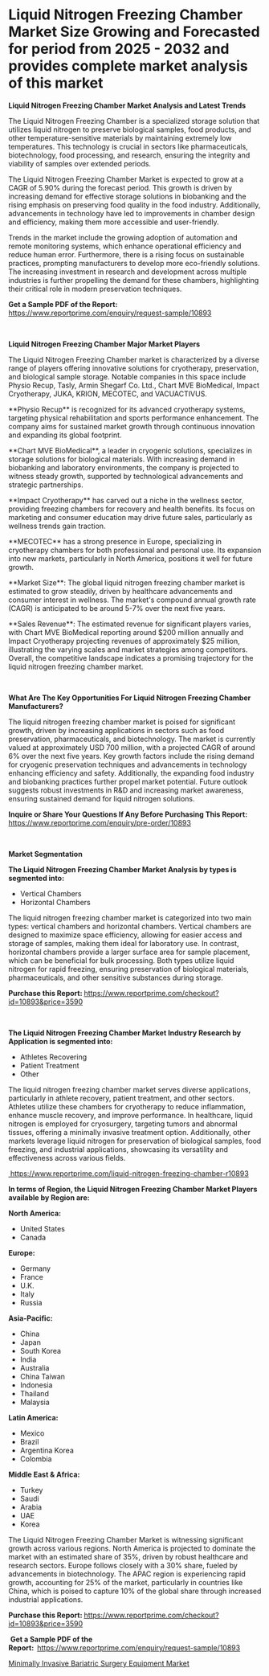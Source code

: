 <p><h1>Liquid Nitrogen Freezing Chamber Market Size Growing and Forecasted for period from 2025 - 2032 and provides complete market analysis of this market</h1></p><p><strong>Liquid Nitrogen Freezing Chamber Market Analysis and Latest Trends</strong></p>
<p><p>The Liquid Nitrogen Freezing Chamber is a specialized storage solution that utilizes liquid nitrogen to preserve biological samples, food products, and other temperature-sensitive materials by maintaining extremely low temperatures. This technology is crucial in sectors like pharmaceuticals, biotechnology, food processing, and research, ensuring the integrity and viability of samples over extended periods.</p><p>The Liquid Nitrogen Freezing Chamber Market is expected to grow at a CAGR of 5.90% during the forecast period. This growth is driven by increasing demand for effective storage solutions in biobanking and the rising emphasis on preserving food quality in the food industry. Additionally, advancements in technology have led to improvements in chamber design and efficiency, making them more accessible and user-friendly.</p><p>Trends in the market include the growing adoption of automation and remote monitoring systems, which enhance operational efficiency and reduce human error. Furthermore, there is a rising focus on sustainable practices, prompting manufacturers to develop more eco-friendly solutions. The increasing investment in research and development across multiple industries is further propelling the demand for these chambers, highlighting their critical role in modern preservation techniques.</p></p>
<p><strong>Get a Sample PDF of the Report:&nbsp;</strong> <a href="https://www.reportprime.com/enquiry/request-sample/10893?utm_campaign=2583&utm_medium=2&utm_source=Github&utm_content=ia&utm_term=20032025&utm_id=liquid-nitrogen-freezing-chamber">https://www.reportprime.com/enquiry/request-sample/10893</a></p>
<p>&nbsp;</p>
<p><strong>Liquid Nitrogen Freezing Chamber Major Market Players</strong></p>
<p><p>The Liquid Nitrogen Freezing Chamber market is characterized by a diverse range of players offering innovative solutions for cryotherapy, preservation, and biological sample storage. Notable companies in this space include Physio Recup, Tasly, Armin Shegarf Co. Ltd., Chart MVE BioMedical, Impact Cryotherapy, JUKA, KRION, MECOTEC, and VACUACTIVUS.</p><p>**Physio Recup** is recognized for its advanced cryotherapy systems, targeting physical rehabilitation and sports performance enhancement. The company aims for sustained market growth through continuous innovation and expanding its global footprint.</p><p>**Chart MVE BioMedical**, a leader in cryogenic solutions, specializes in storage solutions for biological materials. With increasing demand in biobanking and laboratory environments, the company is projected to witness steady growth, supported by technological advancements and strategic partnerships.</p><p>**Impact Cryotherapy** has carved out a niche in the wellness sector, providing freezing chambers for recovery and health benefits. Its focus on marketing and consumer education may drive future sales, particularly as wellness trends gain traction.</p><p>**MECOTEC** has a strong presence in Europe, specializing in cryotherapy chambers for both professional and personal use. Its expansion into new markets, particularly in North America, positions it well for future growth.</p><p>**Market Size**: The global liquid nitrogen freezing chamber market is estimated to grow steadily, driven by healthcare advancements and consumer interest in wellness. The market's compound annual growth rate (CAGR) is anticipated to be around 5-7% over the next five years.</p><p>**Sales Revenue**: The estimated revenue for significant players varies, with Chart MVE BioMedical reporting around $200 million annually and Impact Cryotherapy projecting revenues of approximately $25 million, illustrating the varying scales and market strategies among competitors. Overall, the competitive landscape indicates a promising trajectory for the liquid nitrogen freezing chamber market.</p></p>
<p>&nbsp;</p>
<p><strong>What Are The Key Opportunities For Liquid Nitrogen Freezing Chamber Manufacturers?</strong></p>
<p><p>The liquid nitrogen freezing chamber market is poised for significant growth, driven by increasing applications in sectors such as food preservation, pharmaceuticals, and biotechnology. The market is currently valued at approximately USD 700 million, with a projected CAGR of around 6% over the next five years. Key growth factors include the rising demand for cryogenic preservation techniques and advancements in technology enhancing efficiency and safety. Additionally, the expanding food industry and biobanking practices further propel market potential. Future outlook suggests robust investments in R&D and increasing market awareness, ensuring sustained demand for liquid nitrogen solutions.</p></p>
<p><strong>Inquire or Share Your Questions If Any Before Purchasing This Report:</strong> <a href="https://www.reportprime.com/enquiry/pre-order/10893?utm_campaign=2583&utm_medium=2&utm_source=Github&utm_content=ia&utm_term=20032025&utm_id=liquid-nitrogen-freezing-chamber">https://www.reportprime.com/enquiry/pre-order/10893</a></p>
<p>&nbsp;</p>
<p><strong>Market Segmentation</strong></p>
<p><strong>The Liquid Nitrogen Freezing Chamber Market Analysis by types is segmented into:</strong></p>
<p><ul><li>Vertical Chambers</li><li>Horizontal Chambers</li></ul></p>
<p><p>The liquid nitrogen freezing chamber market is categorized into two main types: vertical chambers and horizontal chambers. Vertical chambers are designed to maximize space efficiency, allowing for easier access and storage of samples, making them ideal for laboratory use. In contrast, horizontal chambers provide a larger surface area for sample placement, which can be beneficial for bulk processing. Both types utilize liquid nitrogen for rapid freezing, ensuring preservation of biological materials, pharmaceuticals, and other sensitive substances during storage.</p></p>
<p><strong>Purchase this Report:&nbsp;</strong><a href="https://www.reportprime.com/checkout?id=10893&price=3590&utm_campaign=2583&utm_medium=2&utm_source=Github&utm_content=ia&utm_term=20032025&utm_id=liquid-nitrogen-freezing-chamber">https://www.reportprime.com/checkout?id=10893&price=3590</a></p>
<p>&nbsp;</p>
<p><strong>The Liquid Nitrogen Freezing Chamber Market Industry Research by Application is segmented into:</strong></p>
<p><ul><li>Athletes Recovering</li><li>Patient Treatment</li><li>Other</li></ul></p>
<p><p>The liquid nitrogen freezing chamber market serves diverse applications, particularly in athlete recovery, patient treatment, and other sectors. Athletes utilize these chambers for cryotherapy to reduce inflammation, enhance muscle recovery, and improve performance. In healthcare, liquid nitrogen is employed for cryosurgery, targeting tumors and abnormal tissues, offering a minimally invasive treatment option. Additionally, other markets leverage liquid nitrogen for preservation of biological samples, food freezing, and industrial applications, showcasing its versatility and effectiveness across various fields.</p></p>
<p><a href="https://www.reportprime.com/liquid-nitrogen-freezing-chamber-r10893?utm_campaign=2583&utm_medium=2&utm_source=Github&utm_content=ia&utm_term=20032025&utm_id=liquid-nitrogen-freezing-chamber">&nbsp;https://www.reportprime.com/liquid-nitrogen-freezing-chamber-r10893</a></p>
<p><strong>In terms of Region, the Liquid Nitrogen Freezing Chamber Market Players available by Region are:</strong></p>
<p>
    <p> <strong> North America: </strong>
        <ul>
            <li>United States</li>
            <li>Canada</li>
        </ul>
        </p> 
    <p> <strong> Europe: </strong>
        <ul>
            <li>Germany</li>
            <li>France</li>
            <li>U.K.</li>
            <li>Italy</li>
            <li>Russia</li>
        </ul>
        </p> 
    <p> <strong> Asia-Pacific: </strong>
        <ul>
            <li>China</li>
            <li>Japan</li>
            <li>South Korea</li>
            <li>India</li>
            <li>Australia</li>
            <li>China Taiwan</li>
            <li>Indonesia</li>
            <li>Thailand</li>
            <li>Malaysia</li>
        </ul>
        </p> 
    <p> <strong> Latin America: </strong>
        <ul>
            <li>Mexico</li>
            <li>Brazil</li>
            <li>Argentina Korea</li>
            <li>Colombia</li>
        </ul>
        </p> 
    <p> <strong> Middle East & Africa: </strong>
        <ul>
            <li>Turkey</li>
            <li>Saudi</li>
            <li>Arabia</li>
            <li>UAE</li>
            <li>Korea</li>
        </ul>
    </p>
    </p>
<p><p>The Liquid Nitrogen Freezing Chamber Market is witnessing significant growth across various regions. North America is projected to dominate the market with an estimated share of 35%, driven by robust healthcare and research sectors. Europe follows closely with a 30% share, fueled by advancements in biotechnology. The APAC region is experiencing rapid growth, accounting for 25% of the market, particularly in countries like China, which is poised to capture 10% of the global share through increased industrial applications.</p></p>
<p><strong>Purchase this Report: </strong><a href="https://www.reportprime.com/checkout?id=10893&price=3590&utm_campaign=2583&utm_medium=2&utm_source=Github&utm_content=ia&utm_term=20032025&utm_id=liquid-nitrogen-freezing-chamber">https://www.reportprime.com/checkout?id=10893&price=3590</a></p>
<p>&nbsp;<strong>Get a Sample PDF of the Report:&nbsp;&nbsp;</strong><a href="https://www.reportprime.com/enquiry/request-sample/10893?utm_campaign=2583&utm_medium=2&utm_source=Github&utm_content=ia&utm_term=20032025&utm_id=liquid-nitrogen-freezing-chamber">https://www.reportprime.com/enquiry/request-sample/10893</a></p>
<p><strong></strong></p>
<p><p><a href="https://github.com/manesros8/Market-Research-Report-List-1/blob/main/minimally-invasive-bariatric-surgery-equipment-market.md?utm_campaign=2583&utm_medium=2&utm_source=Github&utm_content=ia&utm_term=20032025&utm_id=liquid-nitrogen-freezing-chamber">Minimally Invasive Bariatric Surgery Equipment Market</a></p></p>